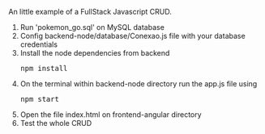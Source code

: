 An little example of a FullStack Javascript CRUD.

<ol>
<li>Run 'pokemon_go.sql' on MySQL database</li>
<li>Config backend-node/database/Conexao.js file with your database credentials</li>
<li>Install the node dependencies from backend <pre>npm install</pre></li>
<li>On the terminal within backend-node directory run the app.js file using <pre>npm start</pre></li>
<li>Open the file index.html on frontend-angular directory</li>
<li>Test the whole CRUD</li>
</ol>
